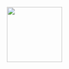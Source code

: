 <p align="center">
  <img align="center" width="128" height="128" src="https://user-images.githubusercontent.com/107239398/236380998-35cc7d56-8570-404b-a238-ac40fbd60f82.png"
</p>

